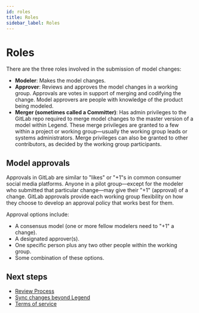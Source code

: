 ```yaml
---
id: roles
title: Roles
sidebar_label: Roles
---
```


# Roles

There are the three roles involved in the submission of model changes:

- **Modeler**: Makes the model changes.
- **Approver**: Reviews and approves the model changes in a working group. Approvals are votes in support of merging and codifying the change. Model approvers are people with knowledge of the product being modeled.
- **Merger (sometimes called a Committer)**: Has admin privileges to the GitLab repo required to merge model changes to the master version of a model within Legend. These merge privileges are granted to a few within a project or working group—usually the working group leads or systems administrators. Merge privileges can also be granted to other contributors, as decided by the working group participants.

## Model approvals

Approvals in GitLab are similar to "likes" or "+1"s in common consumer social media platforms. Anyone in a pilot group—except for the modeler who submitted that particular change—may give their "+1" (approval) of a change. GitLab approvals provide each working group flexibility on how they choose to develop an approval policy that works best for them.

Approval options include:

- A consensus model (one or more fellow modelers need to "+1" a change).
- A designated approver(s).
- One specific person plus any two other people within the working group.
- Some combination of these options.

## Next steps

- [Review Process](review-process.md)
- [Sync changes beyond Legend](sync-changes-beyond-legend.md)
- [Terms of service](terms-of-service.md)
